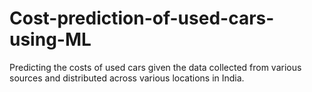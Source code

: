 # Cost-prediction-of-used-cars-using-ML
Predicting the costs of used cars given the data collected from various sources and distributed across various locations in India.

